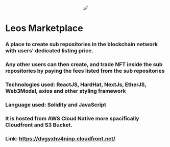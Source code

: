 <p align="center"  >
<img src = "https://user-images.githubusercontent.com/54727272/171478966-742cb7b0-bee2-4798-8268-857fbd97fa02.png" style="border-radius:45px 0.1px 45px 0.1px;" />
</p>

# Leos Marketplace 


### A place to create sub repositories in the blockchain network with users' dedicated listing price. 

### Any other users can then create, and trade NFT inside the sub repositories by paying the fees listed from the sub repositories

### Technologies used: ReactJS, HardHat, NextJs, EtherJS, Web3Modal, axios and other styling framework

### Language used: Solidity and JavaScript

### It is hosted from AWS Cloud Native more spacifically Cloudfront and S3 Bucket.

### Link: https://dvgyxhv4ninp.cloudfront.net/

